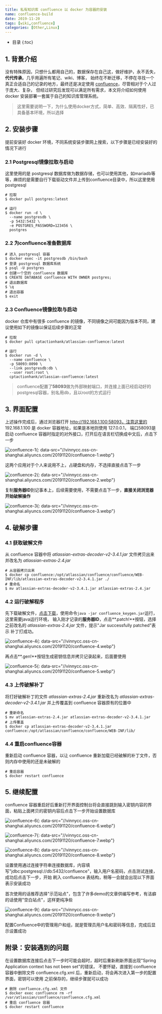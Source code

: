 ```yaml
---
title: 私有知识库 confluence 以 docker 为容器的安装
name: confluence-build
date: 2019-11-20
tags: [wiki,confluence]
categories: [Other,Linux]
---
```


* 目录
{:toc}


## 1. 背景介绍

没有特殊原因，只想什么都用自己的，数据保存在自己这，做好维护，永不丢失，**代代传承**。几乎用遍所有笔记、wiki、博客，
始终在不断迁移，不停在寻找一个真正合适自己的记录的地方，最终还是决定使用 [confluence](//www.atlassian.com/software/confluence)，尽管相对于个人过于庞大、复杂，
但经过研究后发现可以满足所有需求，本文将介绍如何使用 docker 安装部署一套属于自己的知识库管理系统。

> 这里需要说明一下，为什么使用docker方式，简单、高效、隔离性好，已具备基本环境，所以选择


## 2. 安装步骤

提前安装好 docker 环境，不同系统安装步骤网上搜索，以下步骤是已经安装好的情况下进行

### 2.1 Postgresql镜像拉取与启动

这里使用的是 postgresql 数据库做为数据存储，也可以使用其他，如mariadb等等，麻烦的是需要自行下载驱动文件并上传到confluence目录中，所以这里使用 postgresql

```shell
# 拉取
$ docker pull postgres:latest

# 运行
$ docker run -d \
  --name postgresdb \
  -p 5432:5432 \
  -e POSTGRES_PASSWORD=123456 \
  postgres
```

### 2.2 为confluence准备数据库

```shell
# 进入 postgresql 容器
$ docker exec -it postgresdb /bin/bash
# 登录 postgresql 数据库系统
$ psql -U postgres
# 创建一个空的 confluence 数据库
$ CREATE DATABASE confluence WITH OWNER postgres;
# 退出数据库
$ \q
# 退出容器
$ exit
```

### 2.3 Confluence镜像拉取与启动

docker 仓库中有很多 confluence 的镜像，不同镜像之间可能因为版本不同，建议使用如下的镜像以保证后续步骤的正常

```shell
# 拉取
$ docker pull cptactionhank/atlassian-confluence:latest

# 运行
$ docker run -d \
  --name confluence \
  -p 58093:8090 \
  --link postgresdb:db \
  --user root:root \
  cptactionhank/atlassian-confluence:latest
```

> confluence配置了**58093**做为外部映射端口，并连接上面已经启动好的postgresql容器，别名用db，且以root的方式运行

## 3. 界面配置

上述操作完成后，通过浏览器打开 http://192.168.1.100:58093，注意这里的 192.168.1.100 是 docker 容器地址，如果是本地则使用 127.0.0.1，
端口58093是启动 confluence 容器时指定的对外接口，打开后在语言栏切换成中文后，点击下一步

![confluence-1](//via.placeholder.com/594x485?text=""){: data-src="//vinnycc.oss-cn-shanghai.aliyuncs.com/20191120/confluence-1.webp"}

这两个应用对于个人来说用不上，占硬盘和内存，不选择直接点击下一步

![confluence-2](//via.placeholder.com/594x485?text=""){: data-src="//vinnycc.oss-cn-shanghai.aliyuncs.com/20191120/confluence-2.webp"}

复制**服务器ID**到记事本上，后续需要使用，不需要点击下一步，**直接关闭浏览器开始破解操作**

![confluence-3](//via.placeholder.com/594x485?text=""){: data-src="//vinnycc.oss-cn-shanghai.aliyuncs.com/20191120/confluence-3.webp"}

## 4. 破解步骤

### 4.1 获取破解文件

从 confluence 容器中将 *atlassian-extras-decoder-v2-3.4.1.jar* 文件拷贝出来并改名为 *atlassian-extras-2.4.jar*

```shell
# 从容器拷贝出来
$ docker cp confluence:/opt/atlassian/confluence/confluence/WEB-INF/lib/atlassian-extras-decoder-v2-3.4.1.jar ./
# 重命名
$ mv atlassian-extras-decoder-v2-3.4.1.jar atlassian-extras-2.4.jar
```

### 4.2 运行破解程序

先下载破解文件，[点击下载](//cigorsica.com/1oBj)，使用命令`java -jar confluence_keygen.jar`运行，这里需要java运行环境，
输入刚才记录的**服务器ID**，点击**.patch!**按钮，选择之前改名的 *atlassian-extras-2.4.jar* 文件，提示"Jar successfully patched"表示
补丁打成功。

![confluence-4](//via.placeholder.com/594x485?text=""){: data-src="//vinnycc.oss-cn-shanghai.aliyuncs.com/20191120/confluence-4.webp"}

再点击**.gen!**按钮生成密钥信息并拷贝记录起来，后面要使用

![confluence-5](//via.placeholder.com/594x485?text=""){: data-src="//vinnycc.oss-cn-shanghai.aliyuncs.com/20191120/confluence-5.webp"}

### 4.3 上传破解补丁

将打好破解补丁的文件 *atlassian-extras-2.4.jar* 重新改名为 *atlassian-extras-decoder-v2-3.4.1.jar* 并上传覆盖到 confluence 容器原有的位置中

```shell
# 重新命名
$ mv atlassian-extras-2.4.jar atlassian-extras-decoder-v2-3.4.1.jar
# 上传覆盖
$ docker cp atlassian-extras-decoder-v2-3.4.1.jar confluence:/opt/atlassian/confluence/confluence/WEB-INF/lib/
```

### 4.4 重启confluence容器

重新启动 confluence 容器，以让 confluence 重新加载已经破解的补丁文件，否则内存中使用的还是未破解的

```shell
# 重启容器
$ docker restart confluence
```

## 5. 继续配置

confluence 容器重启好后重新打开界面控制台将会直接跳到输入密钥内容的界面，粘贴上面拷贝的密钥内容后点击下一步开始设置数据库

![confluence-6](//via.placeholder.com/594x485?text=""){: data-src="//vinnycc.oss-cn-shanghai.aliyuncs.com/20191120/confluence-6.webp"}

![confluence-7](//via.placeholder.com/594x485?text=""){: data-src="//vinnycc.oss-cn-shanghai.aliyuncs.com/20191120/confluence-7.webp"}

![confluence-8](//via.placeholder.com/594x485?text=""){: data-src="//vinnycc.oss-cn-shanghai.aliyuncs.com/20191120/confluence-8.webp"}

设置使用通过连接字符串连接数据库，内容填写"jdbc:postgresql://db:5432/confluence"，输入用户名密码，点击测试连接，成功后点击下一步，开始
刷入 confluence 表结构，稍等一会就会出现以下界面表示安装成功

首次使用的话推荐选择"示范站点"，包含了许多demo的文章供编写参考，有洁癖的话使用"空白站点"，这样更纯净些

![confluence-9](//via.placeholder.com/594x485?text=""){: data-src="//vinnycc.oss-cn-shanghai.aliyuncs.com/20191120/confluence-9.webp"}

配置Confluence中的管理用户和组，就是管理员用户名和密码等信息，完成后显示设置成功

## 附录：安装遇到的问题

在设置数据库连接后点击下一步时可能会超时，超时后重新刷新界面出现"Spring Application context has not been set"的错误，
不要怀疑，直接到 confluence 容器中删除文件 confluence.cfg.xml 后，重新启动，将会再次进入第一步的配置界面，密钥可以使用
之前保存的，继续步骤就可以成功

```shell
# 删除 confluence.cfg.xml 文件
$ docker exec confluence rm -rf /var/atlassian/confluence/confluence.cfg.xml
# 重启 confluence 容器
$ docker restart confluence
```
